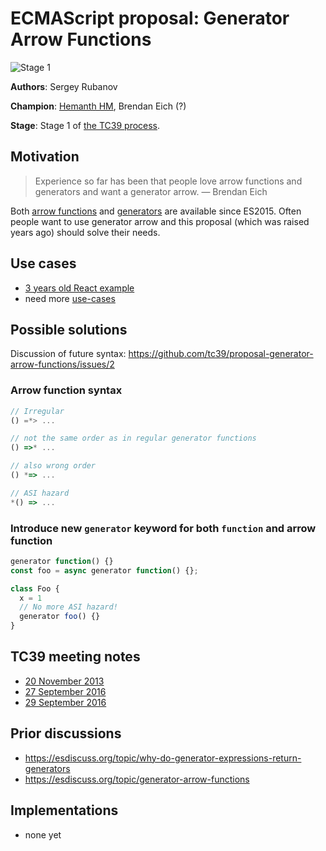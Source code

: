# ECMAScript proposal: Generator Arrow Functions

![Stage 1](https://badges.aleen42.com/src/tc39_2.svg)

**Authors**: Sergey Rubanov

**Champion**: [Hemanth HM](https://github.com/hemanth), Brendan Eich (?)

**Stage**: Stage 1 of [the TC39 process](https://tc39.github.io/process-document/).

## Motivation

> Experience so far has been that people love arrow functions and generators and want a generator arrow.
> — Brendan Eich

Both [arrow functions](https://developer.mozilla.org/en-US/docs/Web/JavaScript/Reference/Functions/Arrow_functions) and [generators](https://developer.mozilla.org/en-US/docs/Web/JavaScript/Reference/Statements/function*) are available since ES2015. Often people want to use generator arrow and this proposal (which was raised years ago) should solve their needs.

## Use cases

- [3 years old React example](https://gist.github.com/threepointone/014954c9270749d0b1d1051c12a705af)
- need more [use-cases](https://github.com/tc39/proposal-generator-arrow-functions/issues/1)

## Possible solutions

Discussion of future syntax: https://github.com/tc39/proposal-generator-arrow-functions/issues/2

### Arrow function syntax

```js
// Irregular
() =*> ...

// not the same order as in regular generator functions
() =>* ...

// also wrong order
() *=> ...

// ASI hazard
*() => ...
```

### Introduce new `generator` keyword for both `function` and arrow function

```js
generator function() {}
const foo = async generator function() {};

class Foo {
  x = 1
  // No more ASI hazard!
  generator foo() {}
}
```

## TC39 meeting notes

- [20 November 2013](https://github.com/rwaldron/tc39-notes/blob/master/meetings/2013-11/nov-20.md#410-generator-arrow-function-syntax)
- [27 September 2016](https://github.com/tc39/tc39-notes/blob/master/meetings/2016-09/sept-27.md#11ic-generator-arrow-functions)
- [29 September 2016](https://github.com/tc39/tc39-notes/blob/master/meetings/2016-09/sept-29.md#arrow-generator-revisit)

## Prior discussions

- https://esdiscuss.org/topic/why-do-generator-expressions-return-generators
- https://esdiscuss.org/topic/generator-arrow-functions

## Implementations

- none yet
